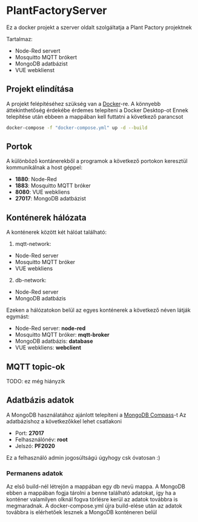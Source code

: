 # PlantFactoryServer

Ez a docker projekt a szerver oldalt szolgáltatja a Plant Pactory projektnek

Tartalmaz:

- Node-Red servert
- Mosquitto MQTT brókert
- MongoDB adatbázist
- VUE webklienst

## Projekt elindítása

A projekt felépítéséhez szükség van a [Docker](https://www.docker.com/)-re. A könnyebb áttekinthetőség érdekébe érdemes telepíteni a Docker Desktop-ot
Ennek telepítése után ebbeen a mappában kell futtatni a következő parancsot

```bash
docker-compose -f "docker-compose.yml" up -d --build
```

## Portok

A különböző kontánerekből a programok a következő portokon keresztül kommunikálnak a host géppel:

- **1880**: Node-Red
- **1883**: Mosquitto MQTT bróker
- **8080**: VUE webkliens
- **27017**: MongoDB adatbázist

## Konténerek hálózata

A konténerek között két hálóat található:

1. mqtt-network:

- Node-Red server
- Mosquitto MQTT bróker
- VUE webkliens

2. db-network:

- Node-Red server
- MongoDB adatbázis

Ezeken a hálózatokon belül az egyes konténerek a következő néven látják egymást:

- Node-Red server: **node-red**
- Mosquitto MQTT bróker: **mqtt-broker**
- MongoDB adatbázis: **database**
- VUE webkliens: **webclient**

## MQTT topic-ok

TODO: ez még hiányzik

## Adatbázis adatok

A MongoDB használatához ajánlott telepíteni a [MongoDB Compass](https://www.mongodb.com/try/download/compass)-t
Az adatbázishoz a következőkkel lehet csatlakoni

- Port: **27017**
- Felhasználónév: **root**
- Jelszó: **PF2020**

Ez a felhasználó admin jogosúltságú úgyhogy csk óvatosan :)

### Permanens adatok

Az első build-nél létrejön a mappában egy db nevü mappa. A MongoDB ebben a mappában fogja tárolni a benne található adatokat, így ha a konténer valamilyen olknál fogva törlésre kerül az adatok továbbra is megmaradnak. A docker-compose.yml újra build-elése után az adatok továbbra is elérhetőek lesznek a MongoDB konténeren belül
